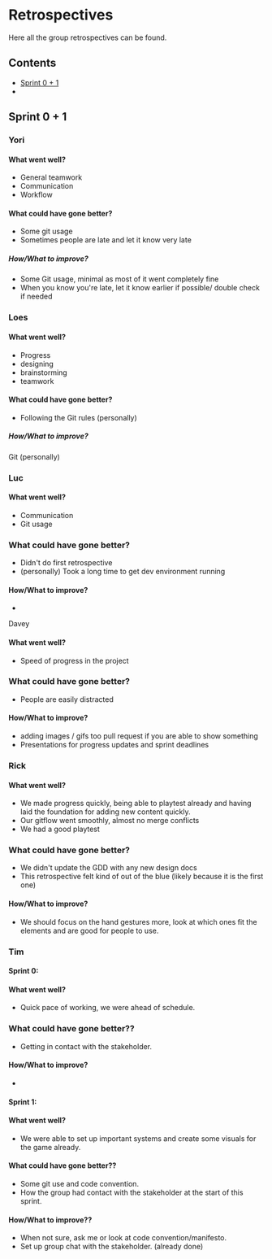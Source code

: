 # Retrospectives
Here all the group retrospectives can be found.

## Contents
- [Sprint 0 + 1](#sprint-0-+-1)
- [](#)


## Sprint 0 + 1
### Yori
#### What went well?
- General teamwork
- Communication
- Workflow

#### What could have gone better?
- Some git usage
- Sometimes people are late and let it know very late

##### How/What to improve?
- Some Git usage, minimal as most of it went completely fine
- When you know you're late, let it know earlier if possible/ double check if needed

### Loes
#### What went well?
- Progress
- designing
- brainstorming
- teamwork
  
#### What could have gone better?
- Following the Git rules (personally)

##### How/What to improve?
Git (personally)

### Luc
#### What went well?
- Communication
- Git usage

### What could have gone better?
- Didn't do first retrospective
- (personally) Took a long time to get dev environment running

#### How/What to improve?
-

Davey
#### What went well?
- Speed of progress in the project

### What could have gone better?
- People are easily distracted

#### How/What to improve?
- adding images / gifs too pull request if you are able to show something
- Presentations for progress updates and sprint deadlines

### Rick
#### What went well?
- We made progress quickly, being able to playtest already and having laid the foundation for adding new content quickly.
- Our gitflow went smoothly, almost no merge conflicts
- We had a good playtest

### What could have gone better?
- We didn't update the GDD with any new design docs
- This retrospective felt kind of out of the blue (likely because it is the first one)

#### How/What to improve?
- We should focus on the hand gestures more, look at which ones fit the elements and are good for people to use.

### Tim
#### Sprint 0: 
#### What went well? 
- Quick pace of working, we were ahead of schedule. 

### What could have gone better?? 
- Getting in contact with the stakeholder. 

#### How/What to improve?
-

#### Sprint 1:
#### What went well? 
- We were able to set up important systems and create some visuals for the game already. 

#### What could have gone better?? 
- Some git use and code convention. 
- How the group had contact with the stakeholder at the start of this sprint. 

#### How/What to improve?? 
- When not sure, ask me or look at code convention/manifesto. 
- Set up group chat with the stakeholder. (already done)

